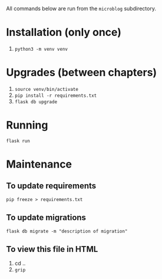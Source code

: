 All commands below are run from the `microblog` subdirectory.

# Installation (only once)
1. `python3 -m venv venv`

# Upgrades (between chapters)
1. `source venv/bin/activate`
1. `pip install -r requirements.txt`
1. `flask db upgrade`

# Running
`flask run`

# Maintenance
## To update requirements
`pip freeze > requirements.txt`

## To update migrations
`flask db migrate -m "description of migration"`

## To view this file in HTML
1. cd ..
1. `grip`
